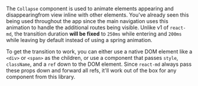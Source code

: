 The `Collapse` component is used to animate elements appearing and
disappearingfrom view inline with other elements. You've already seen this being
used throughout the app since the main navigation uses this animation to handle
the additional routes being visible. Unlike v1 of `react-md`, the transition
duration **will be fixed** to `250ms` while entering and `200ms` while leaving
by default instead of using a spring animation.

To get the transition to work, you can either use a native DOM element like a
`<div>` or `<span>` as the children, or use a component that passes `style`,
`className`, and a `ref` down to the DOM element. Since `react-md` always pass
these props down and forward all refs, it'll work out of the box for any
component from this library.
